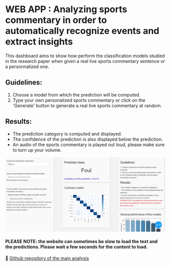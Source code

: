 # WEB APP : Analyzing sports commentary in order to automatically recognize events and extract insights


This dashboard aims to show how perform the classification models studied in the research paper when given a real live sports commentary sentence or a personnalized one.




## Guidelines:
1. Choose a model from which the prediction will be computed.
2. Type your own personalized sports commentary or click on the 'Generate' button to generate a real live sports commentary at random.

## Results:
- The prediction category is computed and displayed.
- The confidence of the prediction is also displayed below the prediction.
- An audio of the sports commentary is played out loud, please make sure to turn up your volume.


![alt text](https://github.com/yanismiraoui/dash-models/blob/master/screenshot_app.jpg)

#### PLEASE NOTE: the website can sometimes be slow to load the text and the predictions. Please wait a few seconds for the content to load.


:link: <a  style="display: inline;"  href="https://github.com/yanismiraoui/Analyzing-sports-commentary-in-order-to-automatically-recognize-events-and-extract-insights"> Github repository of the main analysis
